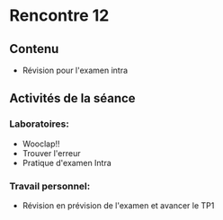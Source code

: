 # Rencontre 12

## Contenu
- Révision pour l'examen intra

## Activités de la séance

### Laboratoires:
  - Wooclap!!
  - Trouver l'erreur
  - Pratique d'examen Intra

### Travail personnel: 
- Révision en prévision de l'examen et avancer le TP1